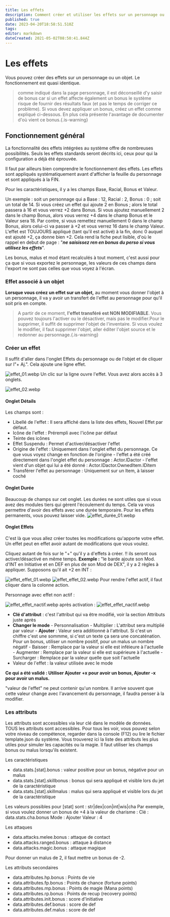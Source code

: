 ```yaml
---
title: Les effets
description: Comment créer et utiliser les effets sur un personnage ou un objet
published: true
date: 2023-04-20T18:58:51.510Z
tags: 
editor: markdown
dateCreated: 2021-05-02T08:50:41.844Z
---
```


# Les effets
Vous pouvez créer des effets sur un personnage ou un objet. Le fonctionnement est quasi identique.

> comme indiqué dans la page personnage, il est déconseillé d'y saisir de bonus car si un effet affecte également un bonus le système risque de fournir des résultats faux (et pas le temps de corriger ce problème). Si vous devez appliquer un bonus, créez un effet comme expliqué ci-dessous. En plus cela présente l'avantage de documenter d'où vient ce bonus.{.is-warning}

## Fonctionnement général
La fonctionnalité des effets intégrées au système offre de nombreuses possibilités.
Seuls les effets standards seront décrits ici, ceux pour qui la configuration a déjà été éprouvée.

Il faut par ailleurs bien comprendre le fonctionnement des effets.
Les effets sont appliqués systématiquement avant d'afficher la feuille du personnage et sont appliqués à la FIN.

Pour les caractéristiques, il y a les champs Base, Racial, Bonus et Valeur.

Un exemple : soit un personnage qui a Base : 12, Racial : 2, Bonus : 0 ; soit un total de 14.
Si vous créez un effet qui ajoute 2 en Bonus ; alors le total passera à 16 et vous verrez +2 dans Bonus.
Si vous ajoutez manuellement 2 dans le champ Bonus, alors vous verrez +4 dans le champ Bonus et le Valeur sera 18.
Par contre, si vous remettez manuellement 0 dans le champ Bonus, alors celui-ci va passer à +2 et vous verrez 16 dans le champ Valeur. L'effet est TOUJOURS appliqué (tant qu'il est activé) à la fin, donc 0 auquel est ajouté +2, ça donne bien +2.
Cela rend la fiche peut lisible, d'où le rappel en debut de page : "***ne saisissez ren en bonus du perso si vous utilisez les effets***".

Les bonus, malus et mod étant recalculés à tout moment, c'est aussi pour ça que si vous exportez le personnage, les valeurs de ces champs dans l'export ne sont pas celles que vous voyez à l'écran.

### Effet associé à un objet
**Lorsque vous créez un effet sur un objet,** au moment vous donner l'objet à un personnage, il va y avoir un transfert de l'effet au personnage pour qu'il soit pris en compte.
>A partir de ce moment, **l'effet transféré est NON MODIFIABLE**. Vous pouvez toujours l'activer ou le désactiver, mais pas le modifier.Pour le supprimer, il suffit de supprimer l'objet de l'inventaire.
Si vous voulez le modifier, il faut supprimer l'objet, aller éditer l'objet source et le redonner au personnage.{.is-warning}



### Créer un effet
Il suffit d'aller dans l'onglet Effets du personnage ou de l'objet et de cliquer sur l"+ Aj.".
Cela ajoute une ligne effet. 

![effet_01.webp](/images/chroniquesoubliees/effets/effet_01.webp)
Un clic sur la ligne ouvre l'effet.
Vous avez alors accès à 3 onglets.

![effet_02.webp](/images/chroniquesoubliees/effets/effet_02.webp)

#### Onglet Détails
Les champs sont :
- Libellé de l'effet : Il sera affiché dans la liste des effets, Nouvel Effet par défaut.
- Icône de l'effet : Prérempli avec l'icône par défaut
- Teinte des icônes
- Effet Suspendu : Permet d'activer/désactiver l'effet
- Origine de l'effet : Uniquement dans l'onglet effet du personnage. Ce que vous voyez change en fonction de l'origine
		- l'effet a été créé directement dans l'onglet effet du personnage : Actor.IDactor
		- l'effet vient d'un objet qui lui a été donné : Actor.IDactor.OwnedItem.IDitem
 - Transférer l'effet au personnage : Uniquement sur un Item, à laisser coché

#### Onglet Durée
Beaucoup de champs sur cet onglet. Les durées ne sont utiles que si vous avez des modules tiers qui gèrent l'écoulement du temps.
Cela va vous permettre d'avoir des effets avec une durée temporaire.
Pour les effets permanents, vous pouvez laisser vide.
![effet_durée_01.webp](/images/chroniquesoubliees/effets/effet_durée_01.webp)

#### Onglet Effets
C'est là que vous allez créer toutes les modifications qu'apporte votre effet. Un effet peut en effet avoir autant de modifications que vous voulez.

Cliquez autant de fois sur le "+" qu'il y a d'effets à créer. !! ils seront ous activer/désactivé en même temps.
**Exemple :** "le barde ajoute son Mod. d'INT en Initiative et en DEF en plus de son Mod de DEX", il y a 2 règles à appliquer.
Supposons qu'il ait +2 en INT :

![effet_effet_01.webp](/images/chroniquesoubliees/effets/effet_effet_01.webp)
![effet_effet_02.webp](/images/chroniquesoubliees/effets/effet_effet_02.webp)
Pour rendre l'effet actif, il faut cliquer dans la colonne action.

Personnage avec effet non actif :

![effet_effet_nactif.webp](/images/chroniquesoubliees/effets/effet_effet_nactif.webp)
après activation :
![effet_effet_nactif.webp](/images/chroniquesoubliees/effets/effet_effet_actif.webp)


- **Clé d'attribut** : c'est l'attribut qui va être modifié, voir la section Attributs juste après
-	**Changer le mode**
		-	Personnalisation
		-	Multiplier : L'attribut sera multiplié par valeur
		- **Ajouter**	: Valeur sera additionné à l'attribut. Si c'est un chiffre c'est une sommme, si c'est un texte ça sera une concaténation. Pour un bonus, utiliser un nombre positif, pour un malus un nombre négatif
		- Baisser : Remplace par la valeur si elle est inféieure à l'actuelle
		- Augmenter : Remplace par la valeur si elle est supérieure à l'actuelle
		- Surcharger : Remplace par la valeur quelle que soit l'actuelle
- Valeur de l'effet : la valeur utilisée avec le mode

**Ce qui a été validé : Utiliser Ajouter +x pour avoir un bonus, Ajouter -x pour avoir un malus.**

"valeur de l'effet" ne peut contenir qu'un nombre. Il arrive souvent que cette valeur change avec l'avancement du personnage, il faudra penser à la modifier.



### Les attributs
Les attributs sont accessibles via leur clé dans le modèle de données.
TOUS les attributs sont accessibles. Pour tous les voir, vous pouvez selon votre niveau de compétence, regarder dans la console (F12) ou lire le fichier template.json du système.
Vous trouverez ici la liste des attributs les plus utiles pour simuler les capacités ou la magie.
Il faut utiliser les champs bonus ou malus lorsqu'ils existent.

Les caractéristiques
- data.stats.[stat].bonus : valeur positive pour un bonus, négative pour un malus
- data.stats.[stat].skillbonus : bonus qui sera appliqué et visible lors du jet de la caractéristique 
- data.stats.[stat].skillmalus : malus qui sera appliqué et visible lors du jet de la caractéristique 

Les valeurs possibles pour [stat] sont : str|dex|con|int|wis|cha
Par exemple, si vous voulez donner un bonus de +4 à la valeur de charisme : 
	Clé : data.stats.cha.bonus Mode : Ajouter Valeur : 4

Les attaques
- data.attacks.melee.bonus : attaque de contact
- data.attacks.ranged.bonus : attaque à distance
- data.attacks.magic.bonus : attaque magique

Pour donner un malus de 2, il faut mettre un bonus de -2.

Les attributs secondaires
- data.attributes.hp.bonus : Points de vie
- data.attributes.fp.bonus : Points de chance (fortune points)
- data.attributes.mp.bonus : Points de magie (Mana points)
- data.attributes.rp.bonus : Points de recup (recovery points)
- data.attributes.init.bonus : score d'initiative
- data.attributes.def.bonus : score de def
- data.attributes.def.malus : score de def
